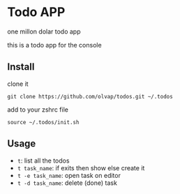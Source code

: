 # Todo APP

one millon dolar todo app

this is a todo app for the console

## Install

clone it

    git clone https://github.com/olvap/todos.git ~/.todos

add to your zshrc file

    source ~/.todos/init.sh


## Usage

- ```t```: list all the todos
- ```t task_name```: if exits then show else create it
- ```t -e task_name```: open task on editor
- ```t -d task_name```: delete (done) task
